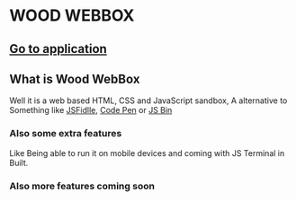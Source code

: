 # WOOD WEBBOX
## [Go to application](https://imagineeeinc.github.io/Wood-WebBox/app/)

## What is Wood WebBox
Well it is a web based HTML, CSS and JavaScript sandbox, A alternative to Something like [JSFidlle](https://jsfiddle.net/), [Code Pen](https://codepen.io/) or [JS Bin](https://jsbin.com/)
### Also some extra features
Like Being able to run it on mobile devices and coming with JS Terminal in Built.

### Also more features coming soon
